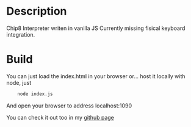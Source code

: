 # Description
Chip8 Interpreter writen in vanilla JS
Currently missing fisical keyboard integration.

# Build
You can just load the index.html in your browser or... host it locally with node, just
```bash
    node index.js
```
And open your browser to address localhost:1090

You can check it out too in my [github page](https://www.srbigotones.github.io)